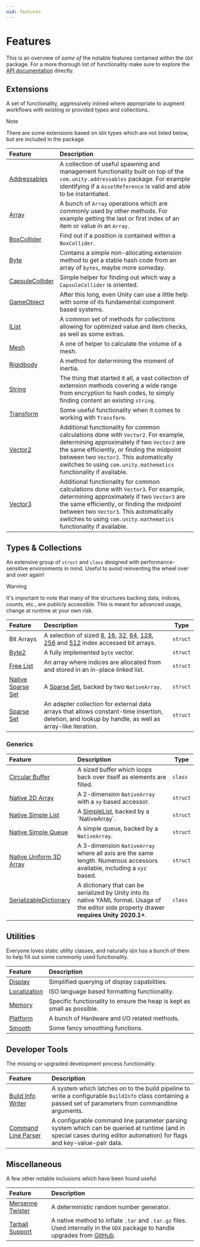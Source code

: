```yaml
---
uid: features
---
```

# Features
This is an overview of *some of* the notable features contained within the `GDX` package. For a more thorough list of functionality make sure to explore the [API documentation](/api/index.html) directly.

## Extensions
A set of functionality, aggressively  inlined where appropriate to augment workflows with existing or provided types and collections.

> [!NOTE]
> There are some extensions based on `GDX` types which are not listed below, but are included in the package.	

Feature | Description
:--- | :---
[Addressables](xref:GDX.AddressablesExtensions) | A collection of useful spawning and management functionality built on top of the `com.unity.addressables` package. For example identifying if a `AssetReference` is valid and able to be instantiated.
[Array](xref:GDX.ArrayExtensions) | A bunch of `Array` operations which are commonly used by other methods. For example getting the last or first index of an item or value in an `Array`.
[BoxCollider](xref:GDX.BoxColliderExtensions) | Find out if a position is contained within a `BoxCollider`.
[Byte](xref:GDX.ByteExtensions) | Contains a simple non-allocating extension method to get a stable hash code from an array of `bytes`, maybe more someday.
[CapsuleCollider](xref:GDX.CapsuleColliderExtensions) | Simple helper for finding out which way a `CapsuleCollider` is oriented.
[GameObject](xref:GDX.GameObjectExtensions) | After this long, even Unity can use a little help with some of its fundamental component based systems.
[IList](xref:GDX.IListExtensions) | A common set of methods for collections allowing for optimized value and item checks, as well as some extras.
[Mesh](xref:GDX.MeshExtensions) | A one of helper to calculate the volume of a mesh.
[Rigidbody](xref:GDX.RigidbodyExtensions) | A method for determining the moment of inertia.
[String](xref:GDX.StringExtensions) | The thing that started it all, a vast collection of extension methods covering a wide range from encryption to hash codes, to simply finding content an existing `string`.
[Transform](xref:GDX.TransformExtensions) | Some useful functionality when it comes to working with `Transform`.
[Vector2](xref:GDX.Vector2Extensions) | Additional functionality for common calculations done with `Vector2`. For example, determining approximately if two `Vector2` are the same efficiently, or finding the midpoint between two `Vector2`. This automatically switches to using `com.unity.mathematics` functionality if available.
[Vector3](xref:GDX.Vector3Extensions) | Additional functionality for common calculations done with `Vector3`. For example, determining approximately if two `Vector3` are the same efficiently, or finding the midpoint between two `Vector3`. This automatically switches to using `com.unity.mathematics` functionality if available.
 

## Types & Collections
An extensive group of `struct` and `class` designed with performance-sensitive environments in mind. Useful to avoid reinventing the wheel over and over again!

> [!WARNING]
> It's important to note that many of the structures backing data, indices, counts, etc., are publicly accessible. This is meant for advanced usage, change at runtime at your own risk. 

Feature | Description | Type
:--- | :--- | ---
Bit Arrays | A selection of sized [8](xref:GDX.Collections.BitArray8), [16](xref:GDX.Collections.BitArray16), [32](xref:GDX.Collections.BitArray32), [64](xref:GDX.Collections.BitArray64), [128](xref:GDX.Collections.BitArray128), [256](xref:GDX.Collections.BitArray256) and [512](xref:GDX.Collections.BitArray512) index accessed bit arrays. | `struct`
[Byte2](xref:GDX.Mathematics.Byte2) | A fully implemented `byte` vector. | `struct`
[Free List](xref:GDX.Collections.FreeList) | An array where indices are allocated from and stored in an in-place linked list. | `struct`
[Native Sparse Set](xref:GDX.Collections.NativeSparseSet) | A [Sparse Set](xref:GDX.Collections.NativeSparseSet), backed by two `NativeArray`. | `struct`
[Sparse Set](xref:GDX.Collections.NativeSparseSet) | An adapter collection for external data arrays that allows constant-time insertion, deletion, and lookup by handle, as well as array-like iteration. | `struct`

### Generics
Feature | Description | Type
:--- | :--- | ---
[Circular Buffer](xref:GDX.Collections.Generic.CircularBuffer`1) | A sized buffer which loops back over itself as elements are filled. | `class`
[Native 2D Array](xref:GDX.Collections.Generic.NativeArray2D`1) | A 2-dimension `NativeArray` with a `xy` based accessor. | `struct`
[Native Simple List](xref:GDX.Collections.Generic.NativeSimpleList`1) | A [SimpleList](xref:GDX.Collections.Generic.SimpleList`1), backed by a `NativeArray`. | `struct`
[Native Simple Queue](xref:GDX.Collections.Generic.NativeSimpleQueue`1) | A simple queue, backed by a `NativeArray`. | `struct`
[Native Uniform 3D Array](xref:GDX.Collections.Generic.NativeUniformArray3D`1) | A 3-dimension `NativeArray` where all axis are the same length. Numerous accessors available, including a `xyz` based. | `struct`
[SerializableDictionary](xref:GDX.Collections.Generic.SerializableDictionary`2) | A dictionary that can be serialized by Unity into its native YAML format. Usage of the editor side property drawer **requires Unity 2020.1+**. | `class`

## Utilities
Everyone loves static utility classes, and naturally `GDX` has a bunch of them to help fill out some commonly used functionality.

Feature | Description
:--- | :---
[Display](xref:GDX.Display) | Simplified querying of display capabilities.
[Localization](xref:GDX.Localization) | ISO language based formatting functionality.
[Memory](xref:GDX.Memory) | Specific functionality to ensure the heap is kept as small as possible.
[Platform](xref:GDX.Platform) | A bunch of Hardware and I/O related methods.
[Smooth](xref:GDX.Mathematics.Smooth) | Some fancy smoothing functions.


## Developer Tools
The missing or upgraded development process functionality.

Feature | Description
:--- | :---
[Build Info Writer](xref:GDX.Editor.Build.BuildInfoProvider) | A system which latches on to the build pipeline to write a configurable `BuildInfo` class containing a passed set of parameters from commandline arguments.
[Command Line Parser](xref:GDX.Developer.CommandLineParser) | A configurable command line parameter parsing system which can be queried at runtime (and in special cases during editor automation) for flags and key-value-pair data.

## Miscellaneous
A few other notable inclusions which have been found useful.

Feature | Description
:--- | :---
[Mersenne Twister](xref:GDX.Mathematics.Random.MersenneTwister) | A deterministic random number generator.
[Tarball Support](xref:GDX.IO.Compression.TarFile) | A native method to inflate `.tar` and `.tar.gz` files. Used internally in the `GDX` package to handle upgrades from [GitHub](https://github.com/dotBunny/GDX/releases).
